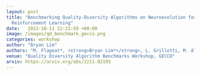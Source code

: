 ```yaml
---
layout: post
title: "Benchmarking Quality-Diversity Algorithms on Neuroevolution for
  Reinforcement Learning"
date:   2022-10-11 22:21:59 +00:00
image: /images/qd_benchmark_gecco.png
categories: workshop
author: "Bryan Lim"
authors: "M. Flageat*, <strong>Bryan Lim*</strong>, L. Grillotti, M. Allard, S. C. Smith, A. Cully"
venue: "Quality Diversity Algorithm Benchmarks Workshop, GECCO"
arxiv: https://arxiv.org/abs/2211.02193
---
```

 
